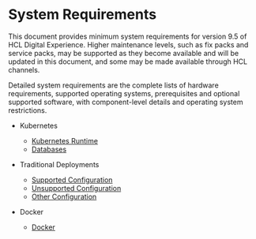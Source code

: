 # System Requirements

This document provides minimum system requirements for version 9.5 of HCL Digital Experience. Higher maintenance levels, such as fix packs and service packs, may be supported as they become available and will be updated in this document, and some may be made available through HCL channels.

Detailed system requirements are the complete lists of hardware requirements, supported operating systems, prerequisites and optional supported software, with component-level details and operating system restrictions.

- Kubernetes
    - [Kubernetes Runtime](kubernetes/kubernetes-runtime.md)
    - [Databases](kubernetes/databases.md)

- Traditional Deployments
    - [Supported Configuration](traditional/supported_config.md)  
    - [Unsupported Configuration](traditional/unsupported_config.md)  
    - [Other Configuration](traditional/other_config.md)

- Docker
    - [Docker](docker/index.md)
    
